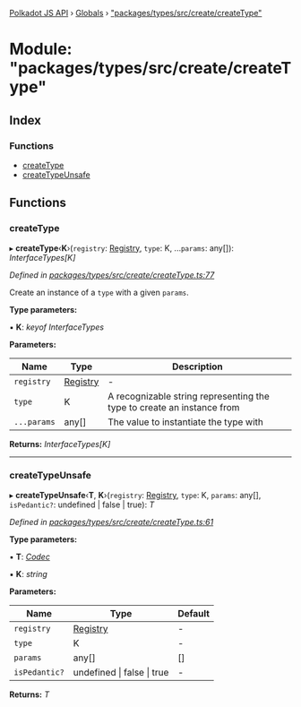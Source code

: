 [Polkadot JS API](../README.md) › [Globals](../globals.md) › ["packages/types/src/create/createType"](_packages_types_src_create_createtype_.md)

# Module: "packages/types/src/create/createType"

## Index

### Functions

* [createType](_packages_types_src_create_createtype_.md#createtype)
* [createTypeUnsafe](_packages_types_src_create_createtype_.md#createtypeunsafe)

## Functions

###  createType

▸ **createType**‹**K**›(`registry`: [Registry](../interfaces/_packages_types_src_types_registry_.registry.md), `type`: K, ...`params`: any[]): *InterfaceTypes[K]*

*Defined in [packages/types/src/create/createType.ts:77](https://github.com/polkadot-js/api/blob/c2705bdfda/packages/types/src/create/createType.ts#L77)*

Create an instance of a `type` with a given `params`.

**Type parameters:**

▪ **K**: *keyof InterfaceTypes*

**Parameters:**

Name | Type | Description |
------ | ------ | ------ |
`registry` | [Registry](../interfaces/_packages_types_src_types_registry_.registry.md) | - |
`type` | K | A recognizable string representing the type to create an instance from |
`...params` | any[] | The value to instantiate the type with  |

**Returns:** *InterfaceTypes[K]*

___

###  createTypeUnsafe

▸ **createTypeUnsafe**‹**T**, **K**›(`registry`: [Registry](../interfaces/_packages_types_src_types_registry_.registry.md), `type`: K, `params`: any[], `isPedantic?`: undefined | false | true): *T*

*Defined in [packages/types/src/create/createType.ts:61](https://github.com/polkadot-js/api/blob/c2705bdfda/packages/types/src/create/createType.ts#L61)*

**Type parameters:**

▪ **T**: *[Codec](../interfaces/_packages_types_src_types_codec_.codec.md)*

▪ **K**: *string*

**Parameters:**

Name | Type | Default |
------ | ------ | ------ |
`registry` | [Registry](../interfaces/_packages_types_src_types_registry_.registry.md) | - |
`type` | K | - |
`params` | any[] | [] |
`isPedantic?` | undefined &#124; false &#124; true | - |

**Returns:** *T*
